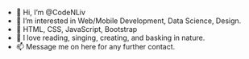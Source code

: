 - 👋 Hi, I’m @CodeNLiv
- 👀 I’m interested in Web/Mobile Development, Data Science, Design.
- 🌱 HTML, CSS, JavaScript, Bootstrap
- 💞️ I love reading, singing, creating, and basking in nature.
- 📫 Message me on here for any further contact.

<!---
CodeNLiv/CodeNLiv is a ✨ special ✨ repository because its `README.md` (this file) appears on your GitHub profile.
You can click the Preview link to take a look at your changes.
--->
